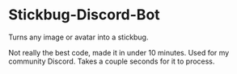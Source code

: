 # Stickbug-Discord-Bot
Turns any image or avatar into a stickbug. 

Not really the best code, made it in under 10 minutes.
Used for my community Discord. Takes a couple seconds for it to process.
